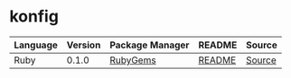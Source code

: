 # konfig

|Language|Version|Package Manager|README|Source|
|-|-|-|-|-|
|Ruby|0.1.0|[RubyGems](https://rubygems.org/gems/carbon/versions/0.1.0)|[README](https://github.com/Carbon-for-Developers/carbon-sdks/tree/main/ruby#readme)|[Source](https://github.com/Carbon-for-Developers/carbon-sdks/tree/main/ruby)|